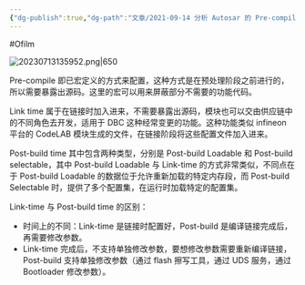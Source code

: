 ```yaml
---
{"dg-publish":true,"dg-path":"文章/2021-09-14 分析 Autosar 的 Pre-compile time、Link time、Post-build time.md","permalink":"/文章/2021-09-14 分析 Autosar 的 Pre-compile time、Link time、Post-build time/"}
---
```


#Ofilm 

![20230713135952.png|650](/img/user/0.Asset/resource/20230713135952.png)

Pre-compile 即已宏定义的方式来配置，这种方式是在预处理阶段之前进行的，所以需要暴露出源码。这里的宏可以用来屏蔽部分不需要的功能代码。

Link time 属于在链接时加入进来，不需要暴露出源码，模块也可以交由供应链中的不同角色去开发，适用于 DBC 这种经常变更的功能。这种功能类似 infineon 平台的 CodeLAB 模块生成的文件，在链接阶段将这些配置文件加入进来。

Post-build time 其中包含两种类型，分别是 Post-build Loadable 和 Post-build selectable，其中 Post-build Loadable 与 Link-time 的方式非常类似，不同点在于 Post-build Loadable 的数据位于允许重新加载的特定内存段，而 Post-build Selectable 时，提供了多个配置集，在运行时加载特定的配置集。

Link-time 与 Post-build time 的区别：
- 时间上的不同：Link-time 是链接时配置好，Post-build 是编译链接完成后，再需要修改参数。
- Link-time 完成后，不支持单独修改参数，要想修改参数需要重新编译链接，Post-build 支持单独修改参数（通过 flash 擦写工具，通过 UDS 服务，通过 Bootloader 修改参数）。

